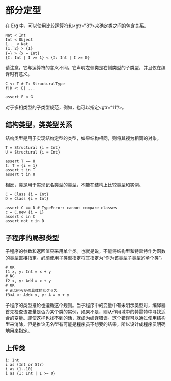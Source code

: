 # 部分定型

在 Erg 中，可以使用比较运算符和<gtr=“8”/>来确定类之间的包含关系。


```erg
Nat < Int
Int < Object
1.._ < Nat
{1, 2} > {1}
{=} > {x = Int}
{I: Int | I >= 1} < {I: Int | I >= 0}
```

请注意，它与运算符的含义不同。它声明左侧类是右侧类型的子类型，并且仅在编译时有意义。


```erg
C <: T # T: StructuralType
f|D <: E| ...

assert F < G
```

对于多相类型的子类型规范，例如，也可以指定<gtr=“11”/>。

## 结构类型，类类型关系

结构类型是用于实现结构定型的类型，如果结构相同，则将其视为相同的对象。


```erg
T = Structural {i = Int}
U = Structural {i = Int}

assert T == U
t: T = {i = 1}
assert t in T
assert t in U
```

相反，类是用于实现记名类型的类型，不能在结构上比较类型和实例。


```erg
C = Class {i = Int}
D = Class {i = Int}

assert C == D # TypeError: cannot compare classes
c = C.new {i = 1}
assert c in C
assert not c in D
```

## 子程序的局部类型

子程序的参数和返回值只采用单个类。也就是说，不能将结构型和特雷特作为函数的类型直接指定。必须使用子类型指定将其指定为“作为该类型子类型的单个类”。


```erg
# OK
f1 x, y: Int = x + y
# NG
f2 x, y: Add = x + y
# OK
# Aは何らかの具体的なクラス
f3<A <: Add> x, y: A = x + y
```

子程序的类型推论也遵循这个规则。当子程序中的变量中有未明示类型时，编译器首先检查该变量是否为某个类的实例，如果不是，则从作用域中的特雷特中寻找适合的变量。即使这样也找不到的话，就成为编译错误。这个错误可以通过使用结构型来消除，但是推论无名型有可能是程序员不想要的结果，所以设计成程序员明确地用来指定。

## 上传类


```erg
i: Int
i as (Int or Str)
i as (1..10)
i as {I: Int | I >= 0}
```
